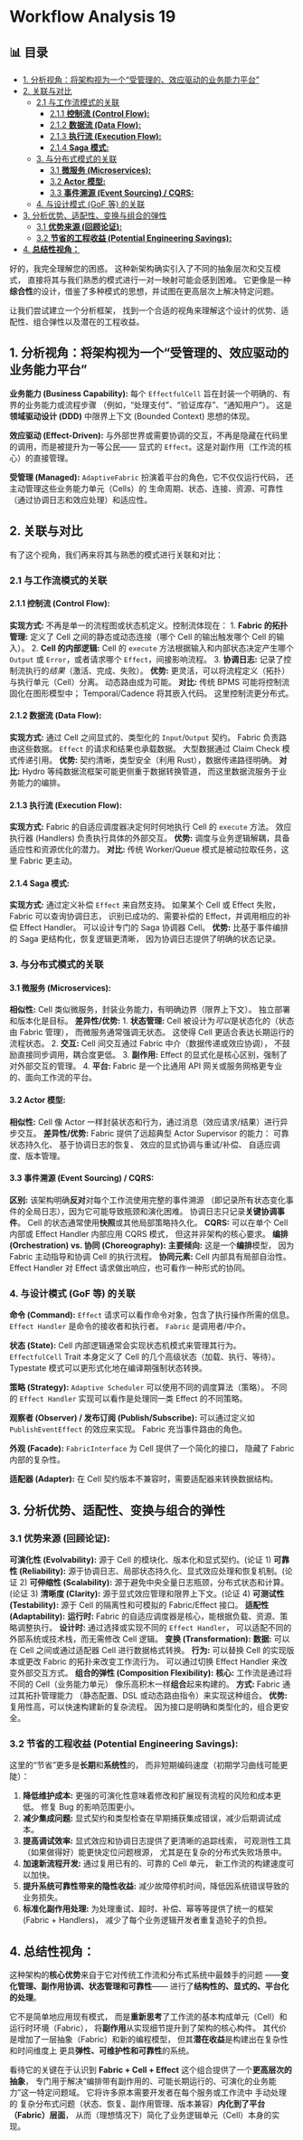 ﻿# Workflow Analysis 19


## 📊 目录

- [1. 分析视角：将架构视为一个“受管理的、效应驱动的业务能力平台”](#1-分析视角将架构视为一个受管理的效应驱动的业务能力平台)
- [2. 关联与对比](#2-关联与对比)
  - [2.1 与工作流模式的关联](#21-与工作流模式的关联)
    - [2.1.1 **控制流 (Control Flow):**](#211-控制流-control-flow)
    - [2.1.2 **数据流 (Data Flow):**](#212-数据流-data-flow)
    - [2.1.3 **执行流 (Execution Flow):**](#213-执行流-execution-flow)
    - [2.1.4 **Saga 模式:**](#214-saga-模式)
  - [3. 与分布式模式的关联](#3-与分布式模式的关联)
    - [3.1 **微服务 (Microservices):**](#31-微服务-microservices)
    - [3.2 **Actor 模型:**](#32-actor-模型)
    - [3.3 **事件溯源 (Event Sourcing) / CQRS:**](#33-事件溯源-event-sourcing-cqrs)
  - [4. 与设计模式 (GoF 等) 的关联](#4-与设计模式-gof-等-的关联)
- [3. 分析优势、适配性、变换与组合的弹性](#3-分析优势适配性变换与组合的弹性)
  - [3.1 **优势来源 (回顾论证):**](#31-优势来源-回顾论证)
  - [3.2 **节省的工程收益 (Potential Engineering Savings):**](#32-节省的工程收益-potential-engineering-savings)
- [4. **总结性视角：**](#4-总结性视角)


好的，我完全理解您的困惑。
这种新架构确实引入了不同的抽象层次和交互模式，
直接将其与我们熟悉的模式进行一对一映射可能会感到困难。
它更像是一种**综合性**的设计，借鉴了多种模式的思想，并试图在更高层次上解决特定问题。

让我们尝试建立一个分析框架，
找到一个合适的视角来理解这个设计的优势、适配性、组合弹性以及潜在的工程收益。

## 1. 分析视角：将架构视为一个“受管理的、效应驱动的业务能力平台”

**业务能力 (Business Capability):**
    每个 `EffectfulCell` 旨在封装一个明确的、有界的业务能力或流程步骤
    （例如，“处理支付”、“验证库存”、“通知用户”）。
    这是**领域驱动设计 (DDD)** 中限界上下文 (Bounded Context) 思想的体现。

**效应驱动 (Effect-Driven):**
    与外部世界或需要协调的交互，不再是隐藏在代码里的调用，而是被提升为一等公民——
    显式的 `Effect`。这是对副作用（工作流的核心）的直接管理。

**受管理 (Managed):**
    `AdaptiveFabric` 扮演着平台的角色，它不仅仅运行代码，
    还主动管理这些业务能力单元（Cells）的
    生命周期、状态、连接、资源、可靠性（通过协调日志和效应处理）和适应性。

## 2. 关联与对比

有了这个视角，我们再来将其与熟悉的模式进行关联和对比：

### 2.1 与工作流模式的关联

#### 2.1.1 **控制流 (Control Flow):**

  **实现方式:**
    不再是单一的流程图或状态机定义。控制流体现在：
        1. **Fabric 的拓扑管理:** 定义了 Cell 之间的静态或动态连接（哪个 Cell 的输出触发哪个 Cell 的输入）。
        2. **Cell 的内部逻辑:** Cell 的 `execute` 方法根据输入和内部状态决定产生哪个 `Output` 或 `Error`，或者请求哪个 `Effect`，间接影响流程。
        3. **协调日志:** 记录了控制流执行的*结果*（激活、完成、失败）。
  **优势:**
    更灵活，可以将流程定义（拓扑）与执行单元（Cell）分离。
    动态路由成为可能。
  **对比:**
    传统 BPMS 可能将控制流固化在图形模型中；
    Temporal/Cadence 将其嵌入代码。
    这里控制流更分布式。

#### 2.1.2 **数据流 (Data Flow):**

  **实现方式:**
    通过 Cell 之间显式的、类型化的 `Input`/`Output` 契约。
    Fabric 负责路由这些数据。
    `Effect` 的请求和结果也承载数据。
    大型数据通过 Claim Check 模式传递引用。
  **优势:**
    契约清晰，类型安全（利用 Rust），数据传递路径明确。
  **对比:**
    Hydro 等纯数据流框架可能更侧重于数据转换管道，
    而这里数据流服务于业务能力的编排。

#### 2.1.3 **执行流 (Execution Flow):**

  **实现方式:**
    Fabric 的自适应调度器决定何时何地执行 Cell 的 `execute` 方法。
    效应执行器 (Handlers) 负责执行具体的外部交互。
  **优势:**
    调度与业务逻辑解耦，具备适应性和资源优化的潜力。
  **对比:**
    传统 Worker/Queue 模式是被动拉取任务，这里 Fabric 更主动。

#### 2.1.4 **Saga 模式:**
  
  **实现方式:**
    通过定义补偿 `Effect` 来自然支持。
    如果某个 Cell 或 Effect 失败，Fabric 可以查询协调日志，
    识别已成功的、需要补偿的 Effect，并调用相应的补偿 Effect Handler。
    可以设计专门的 Saga 协调器 Cell。
  **优势:**
    比基于事件编排的 Saga 更结构化，恢复逻辑更清晰，
    因为协调日志提供了明确的状态记录。

### 3. 与分布式模式的关联

#### 3.1 **微服务 (Microservices):**

**相似性:**
        Cell 类似微服务，封装业务能力，有明确边界（限界上下文）。
        独立部署和版本化是目标。
**差异性/优势:**
        1. **状态管理:**
            Cell 被设计为*可以*是状态化的（状态由 Fabric 管理），
            而微服务通常强调无状态。
            这使得 Cell 更适合表达长期运行的流程状态。
        2. **交互:**
           Cell 间交互通过 Fabric 中介（数据传递或效应协调），
           不鼓励直接同步调用，耦合度更低。
        3. **副作用:**
           Effect 的显式化是核心区别，强制了对外部交互的管理。
        4. **平台:**
           Fabric 是一个比通用 API 网关或服务网格更专业的、面向工作流的平台。

#### 3.2 **Actor 模型:**

**相似性:**
    Cell 像 Actor 一样封装状态和行为，通过消息（效应请求/结果）进行异步交互。
**差异性/优势:**
    Fabric 提供了远超典型 Actor Supervisor 的能力：
        可靠状态持久化、
        基于协调日志的恢复、
        效应的显式协调与重试/补偿、
        自适应调度、版本管理。

#### 3.3 **事件溯源 (Event Sourcing) / CQRS:**

**区别:**
    该架构明确**反对**对每个工作流使用完整的事件溯源
    （即记录所有状态变化事件的全局日志），因为它可能导致瓶颈和演化困难。
    协调日志只记录**关键协调事件**。
    Cell 的状态通常使用**快照**或其他局部策略持久化。
**CQRS:**
    可以在单个 Cell 内部或 Effect Handler 内部应用 CQRS 模式，
    但这并非架构的核心要求。
**编排 (Orchestration) vs. 协同 (Choreography):**
  **主要倾向:**
    这是一个**编排**模型，
    因为 Fabric 主动指导和协调 Cell 的执行流程。
  **协同元素:**
    Cell 内部具有局部自治性。
    Effect Handler 对 Effect 请求做出响应，也可看作一种形式的协同。

### 4. 与设计模式 (GoF 等) 的关联

**命令 (Command):**
    `Effect` 请求可以看作命令对象，包含了执行操作所需的信息。
    `Effect Handler` 是命令的接收者和执行者。
    `Fabric` 是调用者/中介。

**状态 (State):**
    Cell 内部逻辑通常会实现状态机模式来管理其行为。
    `EffectfulCell` Trait 本身定义了 Cell 的几个高级状态（加载、执行、等待）。
    Typestate 模式可以更形式化地在编译期强制状态转换。

**策略 (Strategy):**
    `Adaptive Scheduler` 可以使用不同的调度算法（策略）。
    不同的 `Effect Handler` 实现可以看作是处理同一类 Effect 的不同策略。

**观察者 (Observer) / 发布订阅 (Publish/Subscribe):**
    可以通过定义如 `PublishEventEffect` 的效应来实现。
    Fabric 充当事件路由的角色。

**外观 (Facade):**
    `FabricInterface` 为 Cell 提供了一个简化的接口，
    隐藏了 Fabric 内部的复杂性。

**适配器 (Adapter):**
    在 Cell 契约版本不兼容时，需要适配器来转换数据结构。

## 3. 分析优势、适配性、变换与组合的弹性

### 3.1 **优势来源 (回顾论证):**

  **可演化性 (Evolvability):**
    源于 Cell 的模块化、版本化和显式契约。(论证 1)
  **可靠性 (Reliability):**
    源于协调日志、局部状态持久化、显式效应处理和恢复机制。(论证 2)
  **可伸缩性 (Scalability):**
    源于避免中央全量日志瓶颈，分布式状态和计算。(论证 3)
  **清晰度 (Clarity):**
    源于显式效应管理和限界上下文。(论证 4)
  **可测试性 (Testability):**
    源于 Cell 的隔离性和可模拟的 Fabric/Effect 接口。
  **适配性 (Adaptability):**
    **运行时:**
        Fabric 的自适应调度器是核心，能根据负载、资源、策略调整执行。
    **设计时:**
        通过选择或实现不同的 `Effect Handler`，
        可以适配不同的外部系统或技术栈，而无需修改 Cell 逻辑。
  **变换 (Transformation):**
    **数据:**
        可以在 Cell 之间或通过适配器 Cell 进行数据格式转换。
    **行为:**
        可以替换 Cell 的实现版本或更改 Fabric 的拓扑来改变工作流行为。
        可以通过切换 Effect Handler 来改变外部交互方式。
  **组合的弹性 (Composition Flexibility):**
    **核心:**
        工作流是通过将不同的 Cell（业务能力单元）
        像乐高积木一样**组合**起来构建的。
    **方式:**
        Fabric 通过其拓扑管理能力
        （静态配置、DSL 或动态路由指令）来实现这种组合。
    **优势:**
        复用性高，可以快速构建新的复杂流程。
        因为接口是明确和类型化的，组合更安全。

### 3.2 **节省的工程收益 (Potential Engineering Savings):**

这里的“节省”更多是**长期**和**系统性**的，
而非短期编码速度（初期学习曲线可能更陡）：

1. **降低维护成本:**
    更强的可演化性意味着修改和扩展现有流程的风险和成本更低。
    修复 Bug 的影响范围更小。
2. **减少集成问题:**
    显式契约和类型检查在早期捕获集成错误，减少后期调试成本。
3. **提高调试效率:**
    显式效应和协调日志提供了更清晰的追踪线索，
    可观测性工具（如果做得好）能更快定位问题根源，
    尤其是在复杂的分布式失败场景中。
4. **加速新流程开发:**
    通过复用已有的、可靠的 Cell 单元，
    新工作流的构建速度可以加快。
5. **提升系统可靠性带来的隐性收益:**
    减少故障停机时间，降低因系统错误导致的业务损失。
6. **标准化副作用处理:**
   为处理重试、超时、补偿、幂等等提供了统一的框架 (Fabric + Handlers)，
   减少了每个业务逻辑开发者重复造轮子的负担。

## 4. **总结性视角：**

这种架构的**核心优势**来自于它对传统工作流和分布式系统中最棘手的问题
——**变化管理、副作用协调、状态管理和可靠性**——
进行了**结构性的、显式的、平台化的处理**。

它不是简单地应用现有模式，
而是**重新思考**了工作流的基本构成单元（Cell）和运行时环境（Fabric），
将**副作用**从实现细节提升到了架构的核心构件。
其代价是增加了一层抽象（Fabric）和新的编程模型，
但其**潜在收益**是构建出在复杂性和时间维度上
更具**弹性、可维护性和可靠性**的系统。

看待它的关键在于认识到 **Fabric + Cell + Effect**
这个组合提供了一个**更高层次的抽象**，
专门用于解决“编排带有副作用的、可能长期运行的、可演化的业务能力”这一特定问题域。
它将许多原本需要开发者在每个服务或工作流中
手动处理的
复杂分布式问题（状态、恢复、副作用管理、版本兼容）**内化到了平台（Fabric）层面**，
从而（理想情况下）简化了业务逻辑单元（Cell）本身的实现。
